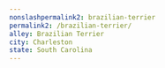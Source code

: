 ```yaml
---
﻿nonslashpermalink2: brazilian-terrier
permalink2: /brazilian-terrier/
alley: Brazilian Terrier
city: Charleston
state: South Carolina
---
```

